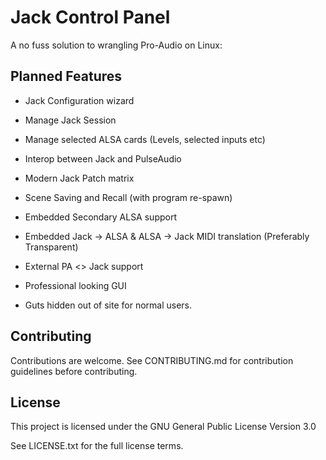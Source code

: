 # Jack Control Panel
A no fuss solution to wrangling Pro-Audio on Linux:

## Planned Features

  *  Jack Configuration wizard
  *  Manage Jack Session
  *  Manage selected ALSA cards (Levels, selected inputs etc)
  *  Interop between Jack and PulseAudio

  *  Modern Jack Patch matrix
  *  Scene Saving and Recall (with program re-spawn)

  *  Embedded Secondary ALSA support
  *  Embedded Jack → ALSA & ALSA → Jack MIDI translation (Preferably Transparent)
  *  External PA <> Jack support

  *  Professional looking GUI
  *  Guts hidden out of site for normal users.

## Contributing

Contributions are welcome. See CONTRIBUTING.md for contribution guidelines before contributing.

## License

This project is licensed under the GNU General Public License Version 3.0

See LICENSE.txt for the full license terms.
